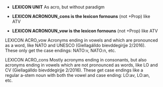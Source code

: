 

 * **LEXICON UNIT**  As acro, but without paradigm






 * __LEXICON ACRONOUN_cons   **is the lexicon for**nouns__ (not +Prop) like ATV

 * __LEXICON ACRONOUN_vow   **is the lexicon for**nouns__ (not +Prop) like ATV




 LEXICON ACRO_vow   Acronyms ending in vowels and which are pronounced as a word, like NATO and UNESCO (Giellagálldo bievddegirjje 2/2016). These only get the case endings: NATO:v, NATO:n, etc. 








 LEXICON ACRO_cons   Mostly acronyms ending in consonants, but also acronyms ending in vowels which are not pronounced as words, like LO and CV (Giellagálldo bievddegirjje 2/2016). These get case endings like a regular a-stem noun with both the vowel and case ending: LO:av, LO:an, etc. 







